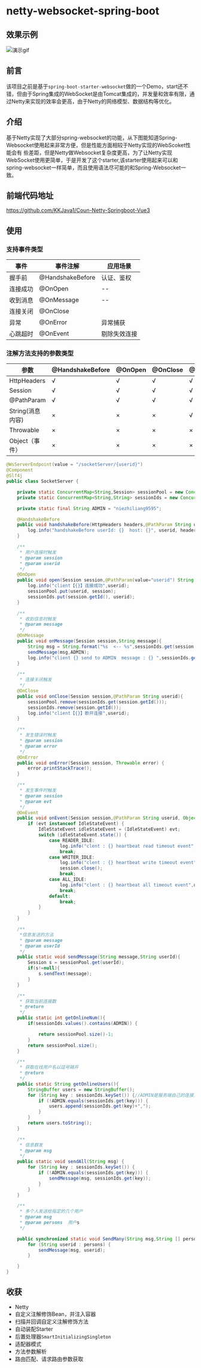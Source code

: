 # netty-websocket-spring-boot 
## 效果示例
![演示gif](./demo.gif)


## 前言
该项目之前是基于`spring-boot-starter-websocket`做的一个Demo，start还不错，但由于Spring集成的WebSocket是由Tomcat集成的，并发量和效率有限，通过Netty来实现的效率会更高，由于Netty的网络模型、数据结构等优化。

## 介绍
基于Netty实现了大部分spring-websocket的功能，从下图能知道Spring-Websocket使用起来非常方便，但是性能方面相较于Netty实现的WebScoket性能会有
些差距，但是Netty做Websocket复杂度更高，为了让Netty实现WebSocket使用更简单，于是开发了这个starter,该starter使用起来可以和
spring-websocket一样简单，而且使用语法尽可能的和Spring-Websocket一致。

## 前端代码地址
https://github.com/KKJava1/Coun-Netty-Springboot-Vue3

## 使用

### 支持事件类型
| 事件   | 事件注解 | 应用场景 | 
|------|------|-----|
| 握手前  | @HandshakeBefore | 认证、鉴权 |
| 连接成功 | @OnOpen  | --  |
| 收到消息 | @OnMessage  | --  |
| 连接关闭 | @OnClose  |     |
| 异常   | @OnError  | 异常捕获 |
| 心跳超时 | @OnEvent  | 剔除失效连接 |

### 注解方法支持的参数类型
| 参数           | @HandshakeBefore | @OnOpen |  @OnClose |   @OnMessage | @OnEvent | @OnError | 
|--------------|---------------|-------------|------------|----------|----------|----------|
| HttpHeaders  | √  | √  |√  | √  | √ | √ |
| Session      | √  | √  |√  | √  | √  | √ |
| @PathParam   | √  |√  |√ | √ | √        | √|
| String(消息内容) | ×  | ×  |×  | √   | ×   | × |
| Throwable    | ×  | ×  |×  | ×  | ×   | √  |
| Object（事件）   |  ×  | ×  |×  | ×  |  √  | × |



```java
@WsServerEndpoint(value = "/socketServer/{userid}")
@Component
@Slf4j
public class SocketServer {

    private static ConcurrentMap<String,Session> sessionPool = new ConcurrentHashMap<>();
    private static ConcurrentMap<String,String> sessionIds = new ConcurrentHashMap<>();

    private static final String ADMIN = "niezhiliang9595";

    @HandshakeBefore
    public void handshakeBefore(HttpHeaders headers,@PathParam String userid) {
        log.info("handshakeBefore userId: {}  host: {}", userid, headers.get("HOST"));
    }

    /**
     * 用户连接时触发
     * @param session
     * @param userid
     */
    @OnOpen
    public void open(Session session,@PathParam(value="userid") String userid){
        log.info("client【{}】连接成功",userid);
        sessionPool.put(userid, session);
        sessionIds.put(session.getId(), userid);
    }

    /**
     * 收到信息时触发
     * @param message
     */
    @OnMessage
    public void onMessage(Session session,String message){
        String msg = String.format("%s  <-- %s",sessionIds.get(session.getId()),message);
        sendMessage(msg,ADMIN);
        log.info("client {} send to ADMIN  message : {} ",sessionIds.get(session.getId()),message);
    }

    /**
     * 连接关闭触发
     */
    @OnClose
    public void onClose(Session session,@PathParam String userid){
        sessionPool.remove(sessionIds.get(session.getId()));
        sessionIds.remove(session.getId());
        log.info("client【{}】断开连接",userid);
    }

    /**
     * 发生错误时触发
     * @param session
     * @param error
     */
    @OnError
    public void onError(Session session, Throwable error) {
        error.printStackTrace();
    }

    /**
     * 发生事件时触发
     * @param session
     * @param evt
     */
    @OnEvent
    public void onEvent(Session session,@PathParam String userid, Object evt) {
        if (evt instanceof IdleStateEvent) {
            IdleStateEvent idleStateEvent = (IdleStateEvent) evt;
            switch (idleStateEvent.state()) {
                case READER_IDLE:
                    log.info("clent : {} heartbeat read timeout event",userid);
                    break;
                case WRITER_IDLE:
                    log.info("clent : {} heartbeat write timeout event",userid);
                    session.close();
                    break;
                case ALL_IDLE:
                    log.info("clent : {} heartbeat all timeout event",userid);
                    break;
                default:
                    break;
            }
        }
    }

    /**
     *信息发送的方法
     * @param message
     * @param userId
     */
    public static void sendMessage(String message,String userId){
        Session s = sessionPool.get(userId);
        if(s!=null){
            s.sendText(message);
        }
    }

    /**
     * 获取当前连接数
     * @return
     */
    public static int getOnlineNum(){
        if(sessionIds.values().contains(ADMIN)) {

            return sessionPool.size()-1;
        }
        return sessionPool.size();
    }

    /**
     * 获取在线用户名以逗号隔开
     * @return
     */
    public static String getOnlineUsers(){
        StringBuffer users = new StringBuffer();
        for (String key : sessionIds.keySet()) {//ADMIN是服务端自己的连接，不能算在线人数
            if (!ADMIN.equals(sessionIds.get(key))) {
                users.append(sessionIds.get(key)+",");
            }
        }
        return users.toString();
    }

    /**
     * 信息群发
     * @param msg
     */
    public static void sendAll(String msg) {
        for (String key : sessionIds.keySet()) {
            if (!ADMIN.equals(sessionIds.get(key))) {
                sendMessage(msg, sessionIds.get(key));
            }
        }
    }

    /**
     * 多个人发送给指定的几个用户
     * @param msg
     * @param persons  用户s
     */

    public synchronized static void SendMany(String msg,String [] persons) {
        for (String userid : persons) {
            sendMessage(msg, userid);
        }

    }
}

```

## 收获
- Netty
- 自定义注解修饰Bean，并注入容器
- 扫描并回调自定义注解修饰方法
- 自动装配Starter
- 后置处理器`SmartInitializingSingleton`
- 适配器模式
- 方法参数解析
- 路由匹配、请求路由参数获取


